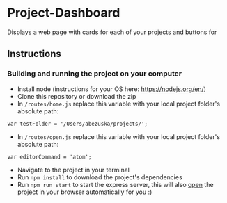 # Project-Dashboard

Displays a web page with cards for each of your projects and buttons for

## Instructions

### Building and running the project on your computer

* Install node (instructions for your OS here: https://nodejs.org/en/)
* Clone this repository or download the zip
* In `/routes/home.js` replace this variable with your local project folder's absolute path:
```
var testFolder = '/Users/abezuska/projects/';
```

* In `/routes/open.js` replace this variable with your local project folder's absolute path:
```
var editorCommand = 'atom';
```
* Navigate to the project in your terminal
* Run `npm install` to download the project's dependencies
* Run `npm run start` to start the express server, this will also [open](https://www.npmjs.com/package/open) the project in your browser automatically for you :)

